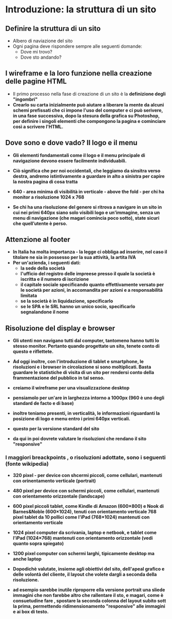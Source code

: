 # Introduzione: la struttura di un sito

## Definire la struttura di un sito
+ Albero di naviazione del sito 
+ Ogni pagina deve rispondere sempre alle seguenti domande: 
    + Dove mi trovo?
    + Dove sto andando?

## I wireframe e la loro funzione nella creazione delle pagine HTML
+ Il primo processo nella fase di creazione di un sito è la <b> definizione degli "ingombri" <b>
+ Crearlo su carta inizialmente può aiutare a liberare la mente da alcuni schemi prefissati che ci impone l'uso del computer e ci può serivere, in una fase successiva, dopo la stesura della grafica su Photoshop, per definire i singoli elementi che compongono la pagina e cominciare così a scrivere l'HTML.

## Dove sono e dove vado? Il logo e il menu 
+ Gli elementi fondamentali come il logo e il menu principale di navigazione devono essere facilmente individuabili. 
+ Ciò significa che per noi occidentali, che leggiamo da sinsitra verso destra, andremo istintivamente a guardare in alto a sinistra per capire la nostra pagina di cosa tratta

+ 640 - area minima di visibilità in verticale - above the fold - per chi ha monitor a risoluzione 1024 x 768
+ Se chi ha una risoluzione del genere si ritrova a navigare in un sito in cui nei primi 640px siano solo visibili logo e un’immagine, senza un menu di navigazione (che magari comincia poco sotto), state sicuri che quell’utente è perso.

## Attenzione al footer
+ In Italia ha molta importanza - la legge ci obbliga ad inserire, nel caso il titolare ne sia in possesso per la sua attività, la artita IVA
+ Per un'azienda, i seguenti dati:
    + la sede della società
    + l'ufficio del registro delle impreese presso il quale la società è iscritta e il numero di iscrizione
    + il capitale sociale specificando quanto effettivamente versato per le società per azioni, in accomandita per azioni e a responsabilità limitata
    + se la società è in liquidazione, specificarlo
    + se le SPA e le SRL hanno un unico socio, specificarlo segnalandone il nome

## Risoluzione del display e browser
+ Gli utenti non navigano tutti dal computer, tantomeno hanno tutti lo stesso monitor. Pertanto quando progettate un sito, tenete conto di questo e riflettete.
+ Ad oggi inoltre, con l’introduzione di tablet e smartphone, le risoluzioni e i browser in circolazione si sono moltiplicati. Basta guardare le statistiche di visita di un sito per rendersi conto della frammentazione del pubblico in tal senso.

+ creiamo il wireframe per una visualizzazione desktop
+ pensiamolo per un'are in larghezza intorno a 1000px (960 è uno degli standard de facto e di base)
+ inoltre teniamo presenti, in verticalità, le informazioni riguardanti la posizione di logo e menu entro i primi 640px verticali.
+ questo per la versione standard del sito 
+ da qui in poi dovrete valutare le risoluzioni che rendano il sito "responsive"


### I maggiori <b> breackpoints </b>, o risoluzioni adottate, sono i seguenti (fonte wikipedia)
+ 320 pixel - per device con shcermi piccoli, come cellulari, mantenuti con orinentamento verticale (portrait)
+ 480 pixel per device con schermi piccoli, come cellulari, mantenuti con orientamento orizzontale (landscape)
+ 600 pixel piccoli tablet, come Kindle di Amazon (600×800) e Nook di Barnes&Noble (600×1024), tenuti con orientamento verticale 768 pixel tablet da 10 pollici come l’iPad (768×1024) mantenuti con orientamento verticale
+ 1024 pixel computer da scrivania, laptop e netbook, e tablet come l’iPad (1024×768) mantenuti con orientamento orizzontale (vedi quanto sopra spiegato)
+ 1200 pixel computer con schermi larghi, tipicamente desktop ma anche laptop


+ Dopodichè valutate, insieme agli obiettivi del sito, dell'apeal grafico e delle volontà del cliente, il layout che volete dargli a seconda della risoluzione. 
+ ad esempio sarebbe inutile riproporre ella versione portrait una sliede immagini che non farebbe altro che rallentare il sto, e magari, come è consuetudine fare , spostare la seconda colonna del layout subito sott la prima, permettendo ridimensionamento "responsive" alle immagini e ai box di testo.